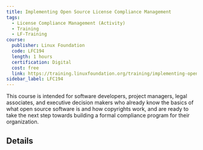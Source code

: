 ```yaml
--- 
title: Implementing Open Source License Compliance Management
tags:
  - License Compliance Management (Activity)
  - Training
  - LF-Training
course:
  publisher: Linux Foundation
  code: LFC194
  length: 1 hours
  certification: Digital
  cost: free
  link: https://training.linuxfoundation.org/training/implementing-open-source-license-compliance-management-lfc194/
sidebar_label: LFC194
---
```


This course is intended for software developers, project managers, legal associates, and executive decision makers who already know the basics of what open source software is and how copyrights work, and are ready to take the next step towards building a formal compliance program for their organization.

## Details

<CourseDetails course={frontMatter.course}/>
